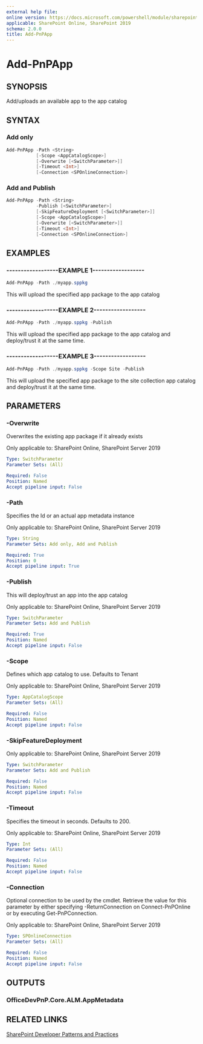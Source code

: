 ```yaml
---
external help file:
online version: https://docs.microsoft.com/powershell/module/sharepoint-pnp/add-pnpapp
applicable: SharePoint Online, SharePoint 2019
schema: 2.0.0
title: Add-PnPApp
---
```


# Add-PnPApp

## SYNOPSIS
Add/uploads an available app to the app catalog

## SYNTAX 

### Add only
```powershell
Add-PnPApp -Path <String>
           [-Scope <AppCatalogScope>]
           [-Overwrite [<SwitchParameter>]]
           [-Timeout <Int>]
           [-Connection <SPOnlineConnection>]
```

### Add and Publish
```powershell
Add-PnPApp -Path <String>
           -Publish [<SwitchParameter>]
           [-SkipFeatureDeployment [<SwitchParameter>]]
           [-Scope <AppCatalogScope>]
           [-Overwrite [<SwitchParameter>]]
           [-Timeout <Int>]
           [-Connection <SPOnlineConnection>]
```

## EXAMPLES

### ------------------EXAMPLE 1------------------
```powershell
Add-PnPApp -Path ./myapp.sppkg
```

This will upload the specified app package to the app catalog

### ------------------EXAMPLE 2------------------
```powershell
Add-PnPApp -Path ./myapp.sppkg -Publish
```

This will upload the specified app package to the app catalog and deploy/trust it at the same time.

### ------------------EXAMPLE 3------------------
```powershell
Add-PnPApp -Path ./myapp.sppkg -Scope Site -Publish
```

This will upload the specified app package to the site collection app catalog and deploy/trust it at the same time.

## PARAMETERS

### -Overwrite
Overwrites the existing app package if it already exists

Only applicable to: SharePoint Online, SharePoint Server 2019

```yaml
Type: SwitchParameter
Parameter Sets: (All)

Required: False
Position: Named
Accept pipeline input: False
```

### -Path
Specifies the Id or an actual app metadata instance

Only applicable to: SharePoint Online, SharePoint Server 2019

```yaml
Type: String
Parameter Sets: Add only, Add and Publish

Required: True
Position: 0
Accept pipeline input: True
```

### -Publish
This will deploy/trust an app into the app catalog

Only applicable to: SharePoint Online, SharePoint Server 2019

```yaml
Type: SwitchParameter
Parameter Sets: Add and Publish

Required: True
Position: Named
Accept pipeline input: False
```

### -Scope
Defines which app catalog to use. Defaults to Tenant

Only applicable to: SharePoint Online, SharePoint Server 2019

```yaml
Type: AppCatalogScope
Parameter Sets: (All)

Required: False
Position: Named
Accept pipeline input: False
```

### -SkipFeatureDeployment


Only applicable to: SharePoint Online, SharePoint Server 2019

```yaml
Type: SwitchParameter
Parameter Sets: Add and Publish

Required: False
Position: Named
Accept pipeline input: False
```

### -Timeout
Specifies the timeout in seconds. Defaults to 200.

Only applicable to: SharePoint Online, SharePoint Server 2019

```yaml
Type: Int
Parameter Sets: (All)

Required: False
Position: Named
Accept pipeline input: False
```

### -Connection
Optional connection to be used by the cmdlet. Retrieve the value for this parameter by either specifying -ReturnConnection on Connect-PnPOnline or by executing Get-PnPConnection.

Only applicable to: SharePoint Online, SharePoint Server 2019

```yaml
Type: SPOnlineConnection
Parameter Sets: (All)

Required: False
Position: Named
Accept pipeline input: False
```

## OUTPUTS

### OfficeDevPnP.Core.ALM.AppMetadata

## RELATED LINKS

[SharePoint Developer Patterns and Practices](https://aka.ms/sppnp)